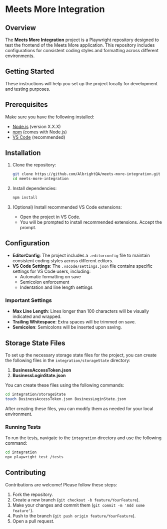 # Meets More Integration

## Overview
The **Meets More Integration** project is a Playwright repository designed to test the frontend of the Meets More application. This repository includes configurations for consistent coding styles and formatting across different environments.

## Getting Started
These instructions will help you set up the project locally for development and testing purposes.

## Prerequisites
Make sure you have the following installed:
- [Node.js](https://nodejs.org/) (version X.X.X)
- [npm](https://www.npmjs.com/) (comes with Node.js)
- [VS Code](https://code.visualstudio.com/) (recommended)

## Installation
1. Clone the repository:
   ```bash
   git clone https://github.com/AlbrightQA/meets-more-integration.git
   cd meets-more-integration
   ```

2. Install dependencies:
   ```bash
   npm install
   ```

3. (Optional) Install recommended VS Code extensions:
   - Open the project in VS Code.
   - You will be prompted to install recommended extensions. Accept the prompt.

## Configuration
- **EditorConfig**: The project includes a `.editorconfig` file to maintain consistent coding styles across different editors.
- **VS Code Settings**: The `.vscode/settings.json` file contains specific settings for VS Code users, including:
  - Automatic formatting on save
  - Semicolon enforcement
  - Indentation and line length settings

### Important Settings
- **Max Line Length**: Lines longer than 100 characters will be visually indicated and wrapped.
- **Trailing Whitespace**: Extra spaces will be trimmed on save.
- **Semicolon**: Semicolons will be inserted upon saving.

## Storage State Files

To set up the necessary storage state files for the project, you can create the following files in the `integration/storageState` directory:

1. **BusinessAccessToken.json**
2. **BusinessLoginState.json**

You can create these files using the following commands:

```bash
cd integration/storageState
touch BusinessAccessToken.json BusinessLoginState.json
```

After creating these files, you can modify them as needed for your local environment.

### Running Tests
To run the tests, navigate to the `integration` directory and use the following command:
```bash
cd integration
npx playwright test /tests
```

## Contributing
Contributions are welcome! Please follow these steps:
1. Fork the repository.
2. Create a new branch (`git checkout -b feature/YourFeature`).
3. Make your changes and commit them (`git commit -m 'Add some feature'`).
4. Push to the branch (`git push origin feature/YourFeature`).
5. Open a pull request.